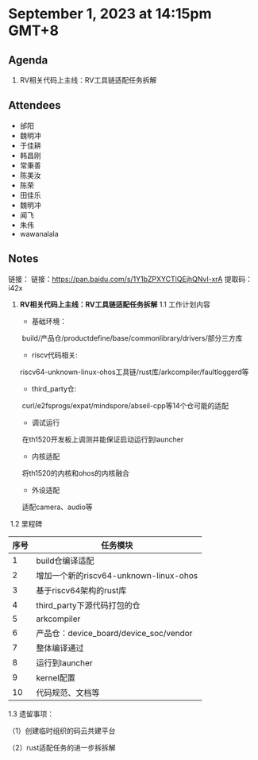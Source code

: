 # September 1, 2023 at 14:15pm GMT+8

## Agenda
1. RV相关代码上主线：RV工具链适配任务拆解 

## Attendees
- 邰阳
- 魏明冲
- 于佳耕
- 韩昌刚
- 常秉善
- 陈美汝
- 陈荣
- 田佳乐
- 魏明冲
- 闻飞
- 朱伟
- wawanalala

## Notes

链接： 链接：https://pan.baidu.com/s/1Y1bZPXYCTlQEjhQNvI-xrA 
提取码：i42x

1. **RV相关代码上主线：RV工具链适配任务拆解**
   1.1  工作计划内容

   - 基础环境：

   ​        build/产品仓/productdefine/base/commonlibrary/drivers/部分三方库

   - riscv代码相关:

   ​       riscv64-unknown-linux-ohos工具链/rust库/arkcompiler/faultloggerd等

   - third_party仓:

   ​        curl/e2fsprogs/expat/mindspore/abseil-cpp等14个仓可能的适配

   - 调试运行

   ​        在th1520开发板上调测并能保证启动运行到launcher

   - 内核适配

   ​       将th1520的内核和ohos的内核融合

   - 外设适配

   ​       适配camera、audio等

​       1.2 里程碑

| **序号** | **任务模块**                           |
| -------- | -------------------------------------- |
| 1        | build仓编译适配                        |
| 2        | 增加一个新的riscv64-unknown-linux-ohos |
| 3        | 基于riscv64架构的rust库                |
| 4        | third_party下源代码打包的仓            |
| 5        | arkcompiler                            |
| 6        | 产品仓：device_board/device_soc/vendor |
| 7        | 整体编译通过                           |
| 8        | 运行到launcher                         |
| 9        | kernel配置                             |
| 10       | 代码规范、文档等                       |

1.3 遗留事项：

（1）创建临时组织的码云共建平台

（2）rust适配任务的进一步拆拆解

